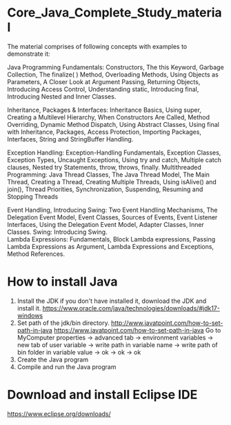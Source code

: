 # Core_Java_Complete_Study_material

The material comprises of following concepts with examples to demonstrate it:

Java Programming Fundamentals: Constructors, The this Keyword, Garbage Collection, The finalize( ) Method, Overloading Methods, Using Objects as Parameters, A Closer Look at Argument Passing, Returning Objects, Introducing Access Control, Understanding static, Introducing final, Introducing Nested and Inner Classes.

Inheritance, Packages & Interfaces: Inheritance Basics, Using super, Creating a Multilevel Hierarchy, When Constructors Are Called, Method Overriding, Dynamic Method Dispatch, Using Abstract Classes, Using final with Inheritance, Packages, Access Protection, Importing Packages, Interfaces, String and StringBuffer Handling.

Exception Handling: Exception-Handling Fundamentals, Exception Classes, Exception Types, Uncaught Exceptions, Using try and catch, Multiple catch clauses, Nested try Statements, throw, throws, finally. 
Multithreaded Programming: Java Thread Classes, The Java Thread Model, The Main Thread, Creating a Thread, Creating Multiple Threads, Using isAlive() and join(), Thread Priorities, Synchronization, Suspending, Resuming and Stopping Threads

Event Handling, Introducing Swing:
Two Event Handling Mechanisms, The Delegation Event Model, Event Classes, Sources of Events, Event Listener Interfaces, Using the Delegation Event Model, Adapter Classes,  Inner Classes. Swing: Introducing Swing.  
Lambda Expressions: Fundamentals, Block Lambda expressions, Passing Lambda Expressions as Argument, Lambda Expressions and Exceptions, Method References. 

# How to install Java

1. Install the JDK if you don't have installed it, download the JDK and install it. https://www.oracle.com/java/technologies/downloads/#jdk17-windows
2. Set path of the jdk/bin directory. http://www.javatpoint.com/how-to-set-path-in-java https://www.javatpoint.com/how-to-set-path-in-java
Go to MyComputer properties -> advanced tab -> environment variables -> new tab of user variable -> write path in variable name -> write path of bin folder in variable value -> ok -> ok -> ok
3. Create the Java program
4. Compile and run the Java program

# Download and install Eclipse IDE
https://www.eclipse.org/downloads/

